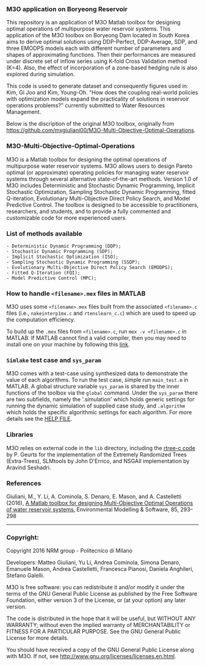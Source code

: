 ### M3O application on Boryeong Reservoir
This repository is an application of M3O Matlab toolbox for designing optimal operations of multipurpose water reservoir systems. This application of the M3O toolbox on Boryeong Dam located in South Korea aims to derive optimal solutions using DDP-Perfect, DDP-Average, SDP, and three EMODPS models each with different number of parameters and shapes of approximating functions. Then their performances are measured under discrete set of inflow series using K-fold Cross Validation method (K=4). Also, the effect of incorporation of a zone-based hedging rule is also explored during simulation.

This code is used to generate dataset and consequently figures used in: Kim, Gi Joo and Kim, Young-Oh. "How does the coupling real-world policies with optimization models expand the practicality of solutions in reservoir operations problems?" currently submitted to Water Resources Management.

Below is the discription of the original M3O toolbox, originally from https://github.com/mxgiuliani00/M3O-Multi-Objective-Optimal-Operations.



### M3O-Multi-Objective-Optimal-Operations
M3O is a Matlab toolbox for designing the optimal operations of multipurpose water reservoir systems. M3O allows users to design Pareto optimal (or approximate) operating policies for managing water reservoir systems through several alternative state-of-the-art methods. Version 1.0 of M3O includes Deterministic and Stochastic Dynamic Programming, Implicit Stochastic Optimization, Sampling Stochastic Dynamic Programming, fitted Q-iteration, Evolutionary Multi-Objective Direct Policy Search, and Model Predictive Control. The toolbox is designed to be accessible to practitioners, researchers, and students, and to provide a fully commented and customizable code for more experienced users.

### List of methods available
	- Deterministic Dynamic Programming (DDP);
	- Stochastic Dynamic Programming (SDP);
	- Implicit Stochastic Optimization (ISO);
	- Sampling Stochastic Dynamic Programming (SSDP);
	- Evolutionary Multi-Objective Direct Policy Search (EMODPS);
	- Fitted Q-Iteration (FQI);
	- Model Predictive Control (MPC);


### How to handle `<filename>.mex` files in MATLAB
M3O uses some `<filename>.mex` files built from the associated `<filename>.c` files (i.e., `nakeinterp1mx.c` and `rtenslearn_c.c`) which are used to speed up the computation efficiency.

To build up the `.mex` files from `<filename>.c`, run `mex -v <filename>.c` in MATLAB. If MATLAB cannot find a valid compiler, then you may need to install one on your machine by following this [link](http://it.mathworks.com/help/matlab/matlab_external/install-mingw-support-package.html).


### `Simlake` test case and `sys_param` 
M3O comes with a test-case using synthesized data to demonstrate the value of each algorithms. To run the test case, simple run `main_test.m` in MATLAB. A global structure variable `sys_param` is shared by the inner functions of the toolbox via the `global` command. Under the `sys_param` there are two subfields, namely the '.simulation' which holds generic settings for running the dynamic simulation of supplied case study, and `.algorithm` which holds the specific algorithmic settings for each algorithm. For more details see the [HELP FILE](http://www.nrm.deib.polimi.it/wp-content/uploads/2016/07/main_script_demo.html).

### Libraries
M3O relies on external code in the `lib` directory, including the [rtree-c code](http://www.montefiore.ulg.ac.be/~geurts/Software.html) by P. Geurts for the implementation of the Extremely Randomized Trees (Extra-Trees), SLMtools by John D'Errico, and NSGAII implementation by Aravind Seshadri. 

### References
Giuliani, M., Y. Li, A. Cominola, S. Denaro, E. Mason, and A. Castelletti (2016), [A Matlab toolbox for designing Multi-Objective Optimal Operations of water reservoir systems](https://www.sciencedirect.com/science/article/pii/S1364815216305345), Environmental Modelling & Software, 85, 293–298

----
### Copyright:

Copyright 2016 NRM group - Politecnico di Milano

Developers: Matteo Giuliani, Yu Li, Andrea Cominola, Simona Denaro, Emanuele Mason, Andrea Castelletti, Francesca Pianosi, Daniela Anghileri, Stefano Galelli.

M3O is free software: you can redistribute it and/or modify it under the terms of the GNU General Public License as published by the Free Software Foundation, either version 3 of the License, or (at your option) any later version.

The code is distributed in the hope that it will be useful, but WITHOUT ANY WARRANTY; without even the implied warranty of MERCHANTABILITY or FITNESS FOR A PARTICULAR PURPOSE.  See the GNU General Public License for more details.

You should have received a copy of the GNU General Public License along with M3O.  If not, see <http://www.gnu.org/licenses/licenses.en.html>.
